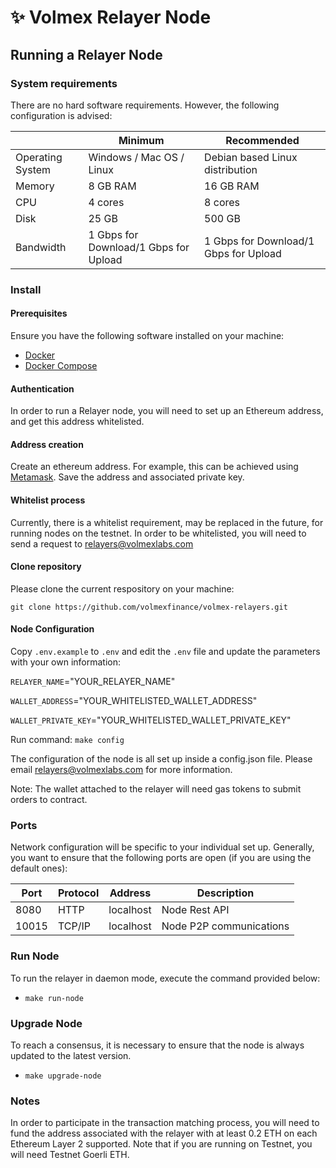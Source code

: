 # ✨ Volmex Relayer Node

## Running a Relayer Node

### System requirements

There are no hard software requirements. However, the following configuration is advised: 

|   |Minimum|Recommended|
|---|---|---|
|Operating System|Windows / Mac OS / Linux|Debian based Linux distribution|
|Memory|8 GB RAM|16 GB RAM|
|CPU|4 cores|8 cores|
|Disk|25 GB|500 GB|
|Bandwidth|1 Gbps for Download/1 Gbps for Upload|1 Gbps for Download/1 Gbps for Upload|


### Install

#### Prerequisites

Ensure you have the following software installed on your machine:

- [Docker](https://docs.docker.com/engine/install/)
- [Docker Compose](https://docs.docker.com/compose/install/)

#### Authentication

In order to run a Relayer node, you will need to set up an Ethereum address, and get this address whitelisted.

#### Address creation

Create an ethereum address. For example, this can be achieved using [Metamask](https://metamask.io/). Save the address and associated private key. 

#### Whitelist process

Currently, there is a whitelist requirement, may be replaced in the future, for running nodes on the testnet. In order to be whitelisted, you will need to send a request to relayers@volmexlabs.com

#### Clone repository

Please clone the current respository on your machine:

`git clone https://github.com/volmexfinance/volmex-relayers.git`

#### Node Configuration

Copy `.env.example` to `.env` and edit the `.env` file and update the parameters with your own information:

`RELAYER_NAME`="YOUR_RELAYER_NAME"

`WALLET_ADDRESS`="YOUR_WHITELISTED_WALLET_ADDRESS"

`WALLET_PRIVATE_KEY`="YOUR_WHITELISTED_WALLET_PRIVATE_KEY"

Run command: `make config`

The configuration of the node is all set up inside a config.json file. Please email relayers@volmexlabs.com for more information.

Note: The wallet attached to the relayer will need gas tokens to submit orders to contract.

### Ports

Network configuration will be specific to your individual set up. Generally, you want to ensure that the following ports are open (if you are using the default ones):

|Port|Protocol|Address|Description|
|---|---|---|---|
|8080|HTTP|localhost|Node Rest API|
|10015|TCP/IP|localhost|Node P2P communications|

### Run Node

To run the relayer in daemon mode, execute the command provided below:

- `make run-node`

### Upgrade Node

To reach a consensus, it is necessary to ensure that the node is always updated to the latest version.

- `make upgrade-node`

### Notes

In order to participate in the transaction matching process, you will need to fund the address associated with the relayer with at least 0.2 ETH on each Ethereum Layer 2 supported. Note that if you are running on Testnet, you will need Testnet Goerli ETH.

